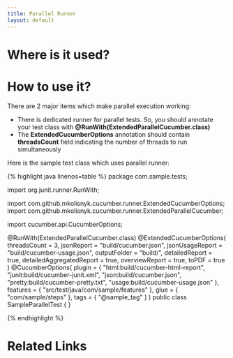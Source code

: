 ```yaml
---
title: Parallel Runner
layout: default
---
```


# Where is it used?

# How to use it?

There are 2 major items which make parallel execution working:

* There is dedicated runner for parallel tests. So, you should annotate your test class with **@RunWith(ExtendedParallelCucumber.class)**
* The **ExtendedCucumberOptions** annotation should contain **threadsCount** field indicating the number of threads to run simultaneously

Here is the sample test class which uses parallel runner:

{% highlight java linenos=table %}
package com.sample.tests;

import org.junit.runner.RunWith;

import com.github.mkolisnyk.cucumber.runner.ExtendedCucumberOptions;
import com.github.mkolisnyk.cucumber.runner.ExtendedParallelCucumber;

import cucumber.api.CucumberOptions;

@RunWith(ExtendedParallelCucumber.class)
@ExtendedCucumberOptions(
        threadsCount = 3,
		jsonReport = "build/cucumber.json",
		jsonUsageReport = "build/cucumber-usage.json",
		outputFolder = "build/",
		detailedReport = true,
		detailedAggregatedReport = true,
		overviewReport = true,
		toPDF = true
		)
@CucumberOptions(
        plugin = { "html:build/cucumber-html-report",
        		"junit:build/cucumber-junit.xml",
                "json:build/cucumber.json",
                "pretty:build/cucumber-pretty.txt",
                "usage:build/cucumber-usage.json"
                },
        features = { "src/test/java/com/sample/features" },
        glue = { "com/sample/steps" },
        tags = { "@sample_tag" }
)
public class SampleParallelTest {
}

{% endhighlight %}

# Related Links
